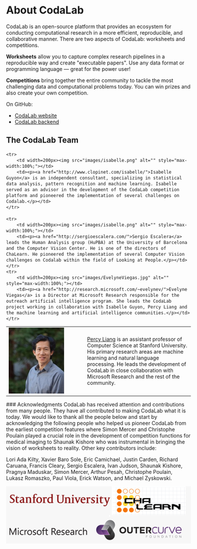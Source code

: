 # About CodaLab
CodaLab is an open-source platform that provides an ecosystem for conducting computational research in a more efficient, reproducible, and collaborative manner.  There are two aspects of CodaLab:
worksheets and competitions.

**Worksheets** allow you to capture complex research pipelines in a reproducible way and create "executable papers". Use any data format or programming language — great for the power user!

**Competitions** bring together the entire community to tackle the most challenging data and computational problems today. You can win prizes and also create your own competition.

On GitHub:
- [CodaLab website](https://github.com/codalab/codalab)
- [CodaLab backend](https://github.com/codalab/codalab-cli)

## The CodaLab Team
<table>
    <tr>
        <td width=200px><img src="images/percy.jpeg" alt="" style="max-width:100%;"></td>
        <td><p><a href="http://cs.stanford.edu/%7Epliang/">Percy Liang</a> is an assistant professor of Computer Science at Stanford University. His primary research areas are machine learning and natural language processing.  He leads the development of CodaLab in close collaboration with Microsoft Research and the rest of the community.</p></td>
    </tr>

    <tr>
        <td width=200px><img src="images/isabelle.png" alt="" style="max-width:100%;"></td>
        <td><p><a href="http://www.clopinet.com/isabelle/">Isabelle Guyon</a> is an independent consultant, specializing in statistical data analysis, pattern recognition and machine learning. Isabelle served as an advisor in the development of the CodaLab competition platform and pioneered the implementation of several challenges on Codalab.</p></td>
    </tr>

    <tr>
        <td width=200px><img src="images/isabelle.png" alt="" style="max-width:100%;"></td>
        <td><p><a href="http://sergioescalera.com/">Sergio Escalera</a> leads the Human Analysis group (HuPBA) at the University of Barcelona and the Computer Vision Center. He is one of the directors of ChaLearn. He pioneered the implementation of several Computer Vision challenges on Codalab within the field of Looking at People.</p></td>
    </tr>
    <tr>
        <td width=200px><img src="images/EvelyneViegas.jpg" alt="" style="max-width:100%;"></td>
        <td><p><a href="http://research.microsoft.com/~evelynev/">Evelyne Viegas</a> is a Director at Microsoft Research responsible for the outreach artificial intelligence program. She leads the CodaLab project working in collaboration with Isabelle Guyon, Percy Liang and the machine learning and artificial intelligence communities.</p></td>
    </tr>
</table>

<p>
### Acknowledgments
CodaLab has received attention and contributions from many people. They have all contributed to making CodaLab what it is today. We would like to thank all the people below and start by acknowledging the following people who helped us pioneer CodaLab from the earliest competition features where Simon Mercer and Christophe Poulain played a crucial role in the development of competition functions for medical imaging to Shaunak Kishore who was instrumental in bringing the vision of worksheets to reality. Other key contributors include:

Lori Ada Kilty, Xavier Baro Sole, Eric Camichael, Justin Carden, Richard Caruana, Francis Cleary, Sergio Escalera, Ivan Judson, Shaunak Kishore, Pragnya Maduskar, Simon Mercer, Arthur Pesah, Christophe Poulain, Lukasz Romaszko, Paul Viola, Erick Watson, and Michael Zyskowski.

![](images/logo_collage.png)